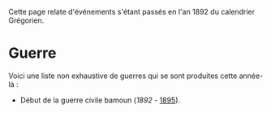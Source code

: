<!-- TITLE: 1892 -->
<!-- SUBTITLE: Événements datant de 1892 (calendrier Grégorien) -->

Cette page relate d'événements s'étant passés en l'an 1892 du calendrier Grégorien.

# Guerre
Voici une liste non exhaustive de guerres qui se sont produites cette année-là :
* Début de la guerre civile bamoun (*1892* - [1895]()).